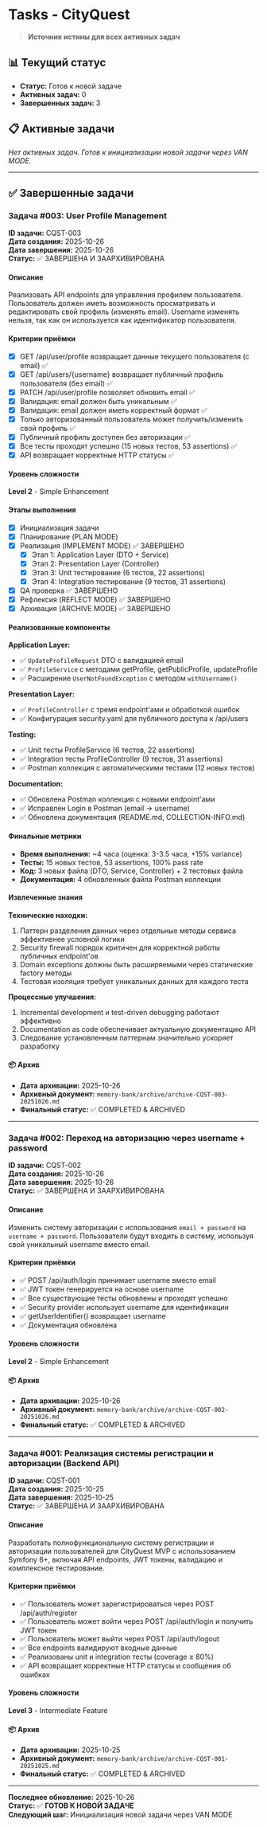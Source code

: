 # Tasks - CityQuest

> **Источник истины для всех активных задач**

## 📊 Текущий статус
- **Статус:** Готов к новой задаче
- **Активных задач:** 0
- **Завершенных задач:** 3

## 📋 Активные задачи

*Нет активных задач. Готов к инициализации новой задачи через VAN MODE.*

---

## ✅ Завершенные задачи

### Задача #003: User Profile Management

**ID задачи:** CQST-003  
**Дата создания:** 2025-10-26  
**Дата завершения:** 2025-10-26  
**Статус:** ✅ ЗАВЕРШЕНА И ЗААРХИВИРОВАНА

#### Описание
Реализовать API endpoints для управления профилем пользователя. Пользователь должен иметь возможность просматривать и редактировать свой профиль (изменять email). Username изменять нельзя, так как он используется как идентификатор пользователя.

#### Критерии приёмки
- [x] GET /api/user/profile возвращает данные текущего пользователя (с email) ✅
- [x] GET /api/users/{username} возвращает публичный профиль пользователя (без email) ✅
- [x] PATCH /api/user/profile позволяет обновить email ✅
- [x] Валидация: email должен быть уникальным ✅
- [x] Валидация: email должен иметь корректный формат ✅
- [x] Только авторизованный пользователь может получить/изменить свой профиль ✅
- [x] Публичный профиль доступен без авторизации ✅
- [x] Все тесты проходят успешно (15 новых тестов, 53 assertions) ✅
- [x] API возвращает корректные HTTP статусы ✅

#### Уровень сложности
**Level 2** - Simple Enhancement

#### Этапы выполнения
- [x] Инициализация задачи
- [x] Планирование (PLAN MODE)
- [x] Реализация (IMPLEMENT MODE) ✅ ЗАВЕРШЕНО
  - [x] Этап 1: Application Layer (DTO + Service)
  - [x] Этап 2: Presentation Layer (Controller)
  - [x] Этап 3: Unit тестирование (6 тестов, 22 assertions)
  - [x] Этап 4: Integration тестирование (9 тестов, 31 assertions)
- [x] QA проверка ✅ ЗАВЕРШЕНО
- [x] Рефлексия (REFLECT MODE) ✅ ЗАВЕРШЕНО
- [x] Архивация (ARCHIVE MODE) ✅ ЗАВЕРШЕНО

#### Реализованные компоненты

**Application Layer:**
- ✅ `UpdateProfileRequest` DTO с валидацией email
- ✅ `ProfileService` с методами getProfile, getPublicProfile, updateProfile
- ✅ Расширение `UserNotFoundException` с методом `withUsername()`

**Presentation Layer:**
- ✅ `ProfileController` с тремя endpoint'ами и обработкой ошибок
- ✅ Конфигурация security.yaml для публичного доступа к /api/users

**Testing:**
- ✅ Unit тесты ProfileService (6 тестов, 22 assertions)
- ✅ Integration тесты ProfileController (9 тестов, 31 assertions)
- ✅ Postman коллекция с автоматическими тестами (12 новых тестов)

**Documentation:**
- ✅ Обновлена Postman коллекция с новыми endpoint'ами
- ✅ Исправлен Login в Postman (email → username)
- ✅ Обновлена документация (README.md, COLLECTION-INFO.md)

#### Финальные метрики
- **Время выполнения:** ~4 часа (оценка: 3-3.5 часа, +15% variance)
- **Тесты:** 15 новых тестов, 53 assertions, 100% pass rate
- **Код:** 3 новых файла (DTO, Service, Controller) + 2 тестовых файла
- **Документация:** 4 обновленных файла Postman коллекции

#### Извлеченные знания

**Технические находки:**
1. Паттерн разделения данных через отдельные методы сервиса эффективнее условной логики
2. Security firewall порядок критичен для корректной работы публичных endpoint'ов
3. Domain exceptions должны быть расширяемыми через статические factory методы
4. Тестовая изоляция требует уникальных данных для каждого теста

**Процессные улучшения:**
1. Incremental development и test-driven debugging работают эффективно
2. Documentation as code обеспечивает актуальную документацию API
3. Следование установленным паттернам значительно ускоряет разработку

#### 📦 Архив
- **Дата архивации:** 2025-10-26
- **Архивный документ:** `memory-bank/archive/archive-CQST-003-20251026.md`
- **Финальный статус:** ✅ COMPLETED & ARCHIVED

---

### Задача #002: Переход на авторизацию через username + password

**ID задачи:** CQST-002  
**Дата создания:** 2025-10-26  
**Дата завершения:** 2025-10-26  
**Статус:** ✅ ЗАВЕРШЕНА И ЗААРХИВИРОВАНА

#### Описание
Изменить систему авторизации с использования `email + password` на `username + password`. Пользователи будут входить в систему, используя свой уникальный username вместо email.

#### Критерии приёмки
- ✅ POST /api/auth/login принимает username вместо email
- ✅ JWT токен генерируется на основе username
- ✅ Все существующие тесты обновлены и проходят успешно
- ✅ Security provider использует username для идентификации
- ✅ getUserIdentifier() возвращает username
- ✅ Документация обновлена

#### Уровень сложности
**Level 2** - Simple Enhancement

#### 📦 Архив
- **Дата архивации:** 2025-10-26
- **Архивный документ:** `memory-bank/archive/archive-CQST-002-20251026.md`
- **Финальный статус:** ✅ COMPLETED & ARCHIVED

---

### Задача #001: Реализация системы регистрации и авторизации (Backend API)

**ID задачи:** CQST-001  
**Дата создания:** 2025-10-25  
**Дата завершения:** 2025-10-25  
**Статус:** ✅ ЗАВЕРШЕНА И ЗААРХИВИРОВАНА

#### Описание
Разработать полнофункциональную систему регистрации и авторизации пользователей для CityQuest MVP с использованием Symfony 6+, включая API endpoints, JWT токены, валидацию и комплексное тестирование.

#### Критерии приёмки
- ✅ Пользователь может зарегистрироваться через POST /api/auth/register
- ✅ Пользователь может войти через POST /api/auth/login и получить JWT токен
- ✅ Пользователь может выйти через POST /api/auth/logout
- ✅ Все endpoints валидируют входные данные
- ✅ Реализованы unit и integration тесты (coverage ≥ 80%)
- ✅ API возвращает корректные HTTP статусы и сообщения об ошибках

#### Уровень сложности
**Level 3** - Intermediate Feature

#### 📦 Архив
- **Дата архивации:** 2025-10-25
- **Архивный документ:** `memory-bank/archive/archive-CQST-001-20251025.md`
- **Финальный статус:** ✅ COMPLETED & ARCHIVED

---

**Последнее обновление:** 2025-10-26  
**Статус:** ✅ **ГОТОВ К НОВОЙ ЗАДАЧЕ**  
**Следующий шаг:** Инициализация новой задачи через VAN MODE
